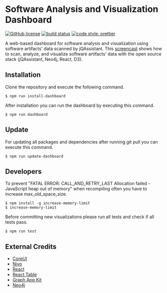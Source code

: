 # Software Analysis and Visualization Dashboard #

[![GitHub license](https://img.shields.io/badge/License-Apache%202.0-blue.svg)](https://github.com/softvis-research/jqa-dashboard/blob/master/LICENSE)
[![build status](https://travis-ci.com/softvis-research/jqa-dashboard.svg)](https://travis-ci.com/softvis-research/jqa-dashboard)
[![code style: prettier](https://img.shields.io/badge/code_style-prettier-ff69b4.svg)](https://github.com/prettier/prettier)

A web-based dashboard for software analysis and visualization using software artifacts' data scanned by jQAssistant. This [screencast](https://youtu.be/LebVqfzQ_KE) shows how to scan, analyze, and visualize software artifacts' data with the open source stack (jQAssistant, Neo4j, React, D3).

## Installation ##

Clone the repository and execute the following command.

```
$ npm run install-dashboard
```

After installation you can run the dashboard by executing this command.

```
$ npm run dashboard
```

## Update ##

For updating all packages and dependencies after running git pull you can execute this command.

```
$ npm run update-dashboard
```

## Developers ##

To prevent "FATAL ERROR: CALL_AND_RETRY_LAST Allocation failed - JavaScript heap out of memory" when recompiling often you have to increase max_old_space_size.

```
$ npm install -g increase-memory-limit
$ increase-memory-limit
```

Before committing new visualizations please run all tests and check if all tests pass.

```
$ npm run test
```


## External Credits ##

* [CoreUI](https://github.com/coreui/coreui-free-react-admin-template)
* [Nivo](https://github.com/plouc/nivo)
* [React](https://github.com/facebook/react)
* [React Table](https://github.com/react-tools/react-table)
* [Graph App Kit](https://github.com/neo4j-apps/graph-app-kit)
* [Neo4j](https://github.com/neo4j/neo4j)
